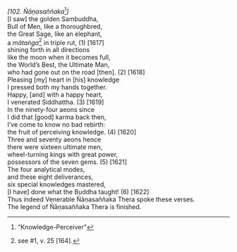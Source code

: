 *\[102. Ñāṇasaññaka*[^1]*\]*  
\[I saw\] the golden Sambuddha,  
Bull of Men, like a thoroughbred,  
the Great Sage, like an elephant,  
a *mātaṅga*[^2] in triple rut, (1) \[1617\]  
shining forth in all directions  
like the moon when it becomes full,  
the World’s Best, the Ultimate Man,  
who had gone out on the road \[then\]. (2) \[1618\]  
Pleasing \[my\] heart in \[his\] knowledge  
I pressed both my hands together.  
Happy, \[and\] with a happy heart,  
I venerated Siddhattha. (3) \[1619\]  
In the ninety-four aeons since  
I did that \[good\] karma back then,  
I’ve come to know no bad rebirth:  
the fruit of perceiving knowledge. (4) \[1620\]  
Three and seventy aeons hence  
there were sixteen ultimate men,  
wheel-turning kings with great power,  
possessors of the seven gems. (5) \[1621\]  
The four analytical modes,  
and these eight deliverances,  
six special knowledges mastered,  
\[I have\] done what the Buddha taught! (6) \[1622\]  
Thus indeed Venerable Ñāṇasaññaka Thera spoke these verses.  
The legend of Ñāṇasaññaka Thera is finished.  
[^1]: “Knowledge-Perceiver”  
[^2]: see \#1, v. 25 \[164\].
